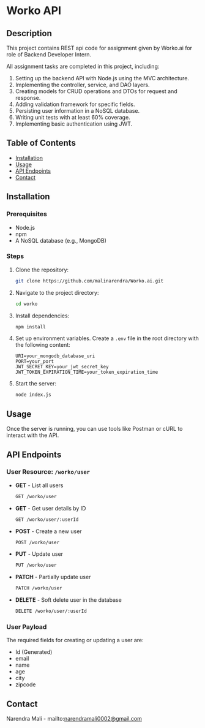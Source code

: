 # Worko API

## Description

This project contains REST api code for assignment given by Worko.ai for role of Backend Developer Intern.

All assignment tasks are completed in this project, including:

1. Setting up the backend API with Node.js using the MVC architecture.
2. Implementing the controller, service, and DAO layers.
3. Creating models for CRUD operations and DTOs for request and response.
4. Adding validation framework for specific fields.
5. Persisting user information in a NoSQL database.
6. Writing unit tests with at least 60% coverage.
7. Implementing basic authentication using JWT.

## Table of Contents

- [Installation](#installation)
- [Usage](#usage)
- [API Endpoints](#api-endpoints)
- [Contact](#contact)

## Installation

### Prerequisites

- Node.js
- npm
- A NoSQL database (e.g., MongoDB)

### Steps

1. Clone the repository:

   ```bash
   git clone https://github.com/malinarendra/Worko.ai.git
   ```

2. Navigate to the project directory:

   ```bash
   cd worko
   ```

3. Install dependencies:

   ```bash
   npm install
   ```

4. Set up environment variables. Create a `.env` file in the root directory with the following content:

   ```plaintext
   URI=your_mongodb_database_uri
   PORT=your_port
   JWT_SECRET_KEY=your_jwt_secret_key
   JWT_TOKEN_EXPIRATION_TIME=your_token_expiration_time
   ```

5. Start the server:

   ```bash
   node index.js
   ```

## Usage

Once the server is running, you can use tools like Postman or cURL to interact with the API.

## API Endpoints

### User Resource: `/worko/user`

- **GET** - List all users

  ```bash
  GET /worko/user
  ```

- **GET** - Get user details by ID

  ```bash
  GET /worko/user/:userId
  ```

- **POST** - Create a new user

  ```bash
  POST /worko/user
  ```

- **PUT** - Update user

  ```bash
  PUT /worko/user
  ```

- **PATCH** - Partially update user

  ```bash
  PATCH /worko/user
  ```

- **DELETE** - Soft delete user in the database

  ```bash
  DELETE /worko/user/:userId
  ```

### User Payload

The required fields for creating or updating a user are:

- Id (Generated)
- email
- name
- age
- city
- zipcode

## Contact

Narendra Mali - mailto:narendramali0002@gmail.com
